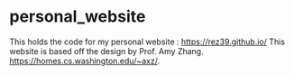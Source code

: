personal_website
================
This holds the code for my personal website : https://rez39.github.io/
This website is based off the design by Prof. Amy Zhang. https://homes.cs.washington.edu/~axz/.
